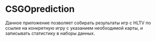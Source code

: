 # CSGOprediction

Данное приложение позволяет собирать результаты игр с HLTV по ссылке на конкретную игру с указанием необходимой карты, и записывать статистику в наборы данных.
